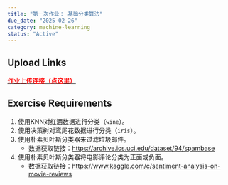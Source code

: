 ```yaml
---
title: "第一次作业： 基础分类算法"
due_date: "2025-02-26"
category: machine-learning
status: "Active"
---
```


## Upload Links

[<span style="color:red; font-weight:bold">作业上传连接（点这里）</span>](https://pan.hunnu.edu.cn/u/d/1003f90835614cd398df/)

## Exercise Requirements
1. 使用KNN对红酒数据进行分类（`wine`）。
2. 使用决策树对鸾尾花数据进行分类（`iris`）。
3. 使用朴素贝叶斯分类器来过滤垃圾邮件。
   * 数据获取链接：https://archive.ics.uci.edu/dataset/94/spambase
4. 使用朴素贝叶斯分类器将电影评论分类为正面或负面。
   * 数据获取链接：https://www.kaggle.com/c/sentiment-analysis-on-movie-reviews
